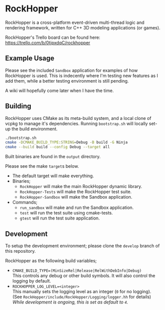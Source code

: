 # RockHopper
RockHopper is a cross-platform event-driven multi-thread logic and rendering framework, written for C++ 3D modeling applications (or games).

RockHopper's Trello board can be found here: https://trello.com/b/0tjpxdqC/rockhopper

## Example Usage
Please see the included `Sandbox` application for examples of how RockHopper is used.
This is indecently where I'm testing new features as I add them, while a better testing environment is still pending.

A wiki will hopefully come later when I have the time.

## Building
RockHopper uses CMake as its meta-build system, and a local clone of vcpkg to manage it's dependencies. Running `bootstrap.sh` will locally set-up the build environment.
```bash
./bootstrap.sh
cmake -DCMAKE_BUILD_TYPE:STRING=Debug -B build -G Ninja
cmake --build build --config Debug --target all
```
Built binaries are found in the `output` directory.

Please see the make `target`s below.
* The default target will make everything.
* Binaries;
    * `RockHopper` will make the main RockHopper dynamic library.
    * `RockHopper-Tests` will make the RockHopper test suite.
    * `RockHopper-Sandbox` will make the Sandbox application.
* Commands;
    * `run_sandbox` will make and run the Sandbox application.
    * `test` will run the test suite using cmake-tests.
    * `gtest` will run the test suite application.

## Development
To setup the development environment; please clone the `develop` branch of this repository.

RockHopper as the following build variables;

* `CMAKE_BUILD_TYPE=(MinSizeRel|Release|RelWithDebInfo|Debug)`
<br> This controls any debug or other build symbols. It will also control the logging by default.
* `ROCKHOPPER_LOG_LEVEL=<integer>`
<br> This manually sets the logging level as an integer (`0` for no logging). (See `RockHopper/include/RockHopper/Logging/logger.hh` for details)
<br> <i>While development is ongoing, this is set as default to `4`.</i>
